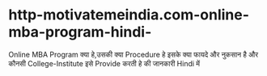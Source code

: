# http-motivatemeindia.com-online-mba-program-hindi-
Online MBA Program क्या हे,उसकी क्या Procedure हे इसके क्या फायदे और नुकसान है और कौनसी College-Institute इसे Provide करती हे की जानकारी Hindi में
